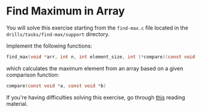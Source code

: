 # Find Maximum in Array

You will solve this exercise starting from the `find-max.c` file located in the `drills/tasks/find-max/support` directory.

Implement the following functions:

```c
find_max(void *arr, int n, int element_size, int (*compare)(const void *, const void *))
```

which calculates the maximum element from an array based on a given comparison function:

```c
compare(const void *a, const void *b)
```

If you're having difficulties solving this exercise, go through [this](../../../reading/README.md#pointers-in-functions-and-function-pointers) reading material.
